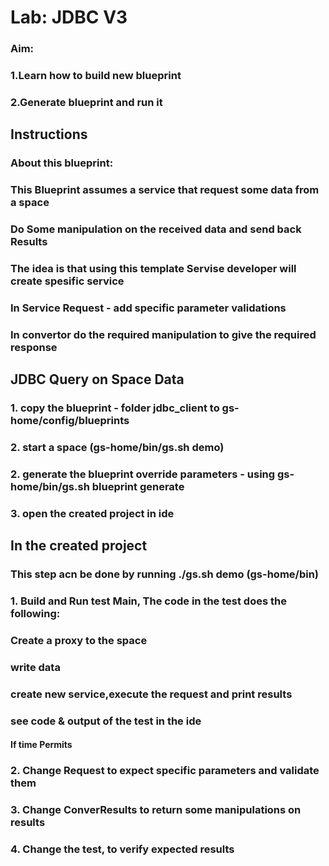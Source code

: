 # Lab: JDBC V3

### Aim: 
### 1.Learn how to build new blueprint
### 2.Generate blueprint and run it
  

## Instructions
### About this blueprint:
### This Blueprint assumes a service that request some data from a space
### Do Some manipulation on the received data and send back Results
### The idea is that using this template Servise developer will create spesific service
### In Service Request - add specific parameter validations
### In convertor do the required manipulation to give the required response

## JDBC Query on Space Data
### 1. copy the blueprint - folder jdbc_client to gs-home/config/blueprints
### 2. start a space (gs-home/bin/gs.sh demo)
### 2. generate the blueprint override parameters - using gs-home/bin/gs.sh blueprint generate
### 3. open the created project in ide

## In the created project

### This step acn be done by running ./gs.sh demo (gs-home/bin)
### 1. Build and Run test Main, The code in the test does the following:
###     Create a proxy to the space
###     write data
###     create new service,execute the request and print results 
###     see code & output of the test in the ide 
#### If time Permits
### 2. Change Request to expect specific parameters and validate them
### 3. Change ConverResults to return some manipulations on results
### 4. Change the test, to verify expected results
